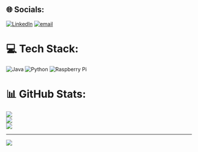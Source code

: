 
## 🌐 Socials:
[![LinkedIn](https://img.shields.io/badge/LinkedIn-%230077B5.svg?logo=linkedin&logoColor=white)](https://linkedin.com/in/arthur-van-petegem-7b72b1323/) [![email](https://img.shields.io/badge/Email-D14836?logo=gmail&logoColor=white)](mailto:arthurvanpetegem@outlook.com) 

# 💻 Tech Stack:
![Java](https://img.shields.io/badge/java-%23ED8B00.svg?style=for-the-badge&logo=openjdk&logoColor=white) ![Python](https://img.shields.io/badge/python-3670A0?style=for-the-badge&logo=python&logoColor=ffdd54) ![Raspberry Pi](https://img.shields.io/badge/-Raspberry_Pi-C51A4A?style=for-the-badge&logo=Raspberry-Pi)
# 📊 GitHub Stats:
![](https://github-readme-stats.vercel.app/api?username=Gt-ace&theme=dark&hide_border=true&include_all_commits=true&count_private=true)<br/>
![](https://nirzak-streak-stats.vercel.app/?user=Gt-ace&theme=dark&hide_border=true)<br/>
![](https://github-readme-stats.vercel.app/api/top-langs/?username=Gt-ace&theme=dark&hide_border=true&include_all_commits=true&count_private=true&layout=compact)

---
[![](https://visitcount.itsvg.in/api?id=Gt-ace&icon=0&color=0)](https://visitcount.itsvg.in)

<!-- Proudly created with GPRM ( https://gprm.itsvg.in ) -->
